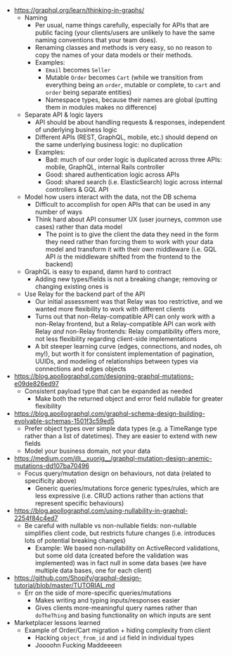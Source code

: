 * https://graphql.org/learn/thinking-in-graphs/
  * Naming
    * Per usual, name things carefully, especially for APIs that are public facing (your clients/users are unlikely to have the same naming conventions that your team does).
    * Renaming classes and methods is very easy, so no reason to copy the names of your data models or their methods.
    * Examples:
      * `Email` becomes `Seller`
      * Mutable `Order` becomes `Cart` (while we transition from everything being an `order`, mutable or complete, to `cart` and `order` being separate entities)
      * Namespace types, because their names are global (putting them in modules makes no difference)
  * Separate API & logic layers
    * API should be about handling requests & responses, independent of underlying business logic
    * Different APIs (REST, GraphQL, mobile, etc.) should depend on the same underlying business logic: no duplication
    * Examples:
      * Bad: much of our order logic is duplicated across three APIs: mobile, GraphQL, internal Rails controller
      * Good: shared authentication logic across APIs
      * Good: shared search (i.e. ElasticSearch) logic across internal controllers & GQL API
  * Model how users interact with the data, not the DB schema
    * Difficult to accomplish for open APIs that can be used in any number of ways
    * Think hard about API consumer UX (user journeys, common use cases) rather than data model
      * The point is to give the client the data they need in the form they need rather than forcing them to work with your data model and transform it with their own middleware (i.e. GQL API _is_ the middleware shifted from the frontend to the backend)
  * GraphQL is easy to expand, damn hard to contract
    * Adding new types/fields is not a breaking change; removing or changing existing ones is
  * Use Relay for the backend part of the API
    * Our initial assessment was that Relay was too restrictive, and we wanted more flexibility to work with different clients
    * Turns out that non-Relay-compatible API can only work with a non-Relay frontend, but a Relay-compatible API can work with Relay _and_ non-Relay frontends: Relay compatibility offers more, not less flexibility regarding client-side implementations
    * A bit steeper learning curve (edges, connections, and nodes, oh my!), but worth it for consistent implementation of pagination, UUIDs, and modeling of relationships between types via connections and edges objects
* https://blog.apollographql.com/designing-graphql-mutations-e09de826ed97
  * Consistent payload type that can be expanded as needed
    * Make both the returned object and error field nullable for greater flexibility
* https://blog.apollographql.com/graphql-schema-design-building-evolvable-schemas-1501f3c59ed5
  * Prefer object types over simple data types (e.g. a TimeRange type rather than a list of datetimes). They are easier to extend with new fields
  * Model your business domain, not your data
* https://medium.com/@__xuorig__/graphql-mutation-design-anemic-mutations-dd107ba70496
  * Focus query/mutation design on behaviours, not data (related to specificity above)
    * Generic queries/mutations force generic types/rules, which are less expressive (i.e. CRUD actions rather than actions that represent specific behaviours)
* https://blog.apollographql.com/using-nullability-in-graphql-2254f84c4ed7
  * Be careful with nullable vs non-nullable fields: non-nullable simplifies client code, but restricts future changes (i.e. introduces lots of potential breaking changes)
    * Example: We based non-nullability on ActiveRecord validations, but some old data (created before the validation was implemented) was in fact null in some data bases (we have multiple data bases, one for each client)
* https://github.com/Shopify/graphql-design-tutorial/blob/master/TUTORIAL.md
  * Err on the side of more-specific queries/mutations
    * Makes writing and typing inputs/responses easier
    * Gives clients more-meaningful query names rather than `doTheThing` and basing functionality on which inputs are sent
* Marketplacer lessons learned
  * Example of Order/Cart migration + hiding complexity from client
    * Hacking `object_from_id` and `id` field in individual types
    * Joooohn Fucking Maddeeeen
